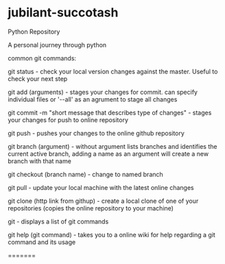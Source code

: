 # jubilant-succotash

Python Repository

A personal journey through python



common git commands:

git status - check your local version changes against the master. Useful to check your next step

git add (arguments) - stages your changes for commit. can specify individual files or '--all' as an agrument to stage all changes

git commit -m "short message that describes type of changes" - stages your changes for push to online repository

git push - pushes your changes to the online github repository

git branch (argument) - without argument lists branches and identifies the current active branch, adding a name as an argument will create a new branch with that name

git checkout (branch name) - change to named branch

git pull - update your local machine with the latest online changes

git clone (http link from githup) - create a local clone of one of your repositories (copies the online repository to your machine)

git - displays a list of git commands

git help (git command) - takes you to a online wiki for help regarding a git command and its usage

=======

